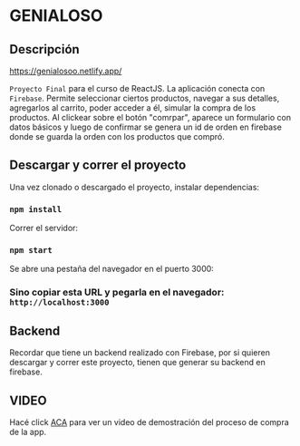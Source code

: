 # GENIALOSO

## Descripción

https://genialosoo.netlify.app/

`Proyecto Final` para el curso de ReactJS.
La aplicación conecta con `Firebase`.
Permite seleccionar ciertos productos, navegar a sus detalles, agregarlos al carrito, poder acceder a él, simular la compra de los productos.
Al clickear sobre el botón "comrpar", aparece un formulario con datos básicos y luego de confirmar
se genera un id de orden en firebase donde se guarda la orden con los productos que compró.

## Descargar y correr el proyecto

Una vez clonado o descargado el proyecto, instalar dependencias:

### `npm install`

Correr el servidor:

### `npm start`

Se abre una pestaña del navegador en el puerto 3000:

### Sino copiar esta URL y pegarla en el navegador: `http://localhost:3000`

## Backend

Recordar que tiene un backend realizado con Firebase, por si quieren descargar y correr este proyecto, tienen que generar su backend en firebase.

## VIDEO

Hacé click [ACA](https://www.youtube.com/watch?v=x1SZIl4FlE4) para ver un video de demostración del proceso de compra de la app.
